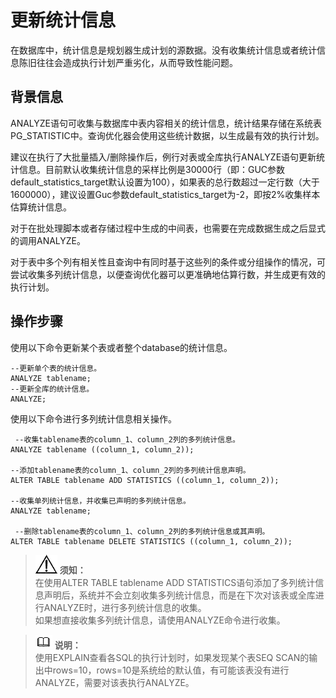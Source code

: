 # 更新统计信息<a name="ZH-CN_TOPIC_0245374548"></a>

在数据库中，统计信息是规划器生成计划的源数据。没有收集统计信息或者统计信息陈旧往往会造成执行计划严重劣化，从而导致性能问题。

## 背景信息<a name="zh-cn_topic_0237121513_zh-cn_topic_0073253809_zh-cn_topic_0040046492_section1822974510313"></a>

ANALYZE语句可收集与数据库中表内容相关的统计信息，统计结果存储在系统表PG\_STATISTIC中。查询优化器会使用这些统计数据，以生成最有效的执行计划。

建议在执行了大批量插入/删除操作后，例行对表或全库执行ANALYZE语句更新统计信息。目前默认收集统计信息的采样比例是30000行（即：GUC参数default\_statistics\_target默认设置为100），如果表的总行数超过一定行数（大于1600000），建议设置Guc参数default\_statistics\_target为-2，即按2%收集样本估算统计信息。

对于在批处理脚本或者存储过程中生成的中间表，也需要在完成数据生成之后显式的调用ANALYZE。

对于表中多个列有相关性且查询中有同时基于这些列的条件或分组操作的情况，可尝试收集多列统计信息，以便查询优化器可以更准确地估算行数，并生成更有效的执行计划。

## 操作步骤<a name="zh-cn_topic_0237121513_zh-cn_topic_0073253809_zh-cn_topic_0040046492_section6024390710327"></a>

使用以下命令更新某个表或者整个database的统计信息。

```
--更新单个表的统计信息。
ANALYZE tablename; 
--更新全库的统计信息。
ANALYZE;                                  
```

使用以下命令进行多列统计信息相关操作。

```
 --收集tablename表的column_1、column_2列的多列统计信息。
ANALYZE tablename ((column_1, column_2));        

--添加tablename表的column_1、column_2列的多列统计信息声明。
ALTER TABLE tablename ADD STATISTICS ((column_1, column_2));    

--收集单列统计信息，并收集已声明的多列统计信息。
ANALYZE tablename;        

 --删除tablename表的column_1、column_2列的多列统计信息或其声明。
ALTER TABLE tablename DELETE STATISTICS ((column_1, column_2));
```

>![](public_sys-resources/icon-notice.png) **须知：**   
>在使用ALTER TABLE tablename ADD STATISTICS语句添加了多列统计信息声明后，系统并不会立刻收集多列统计信息，而是在下次对该表或全库进行ANALYZE时，进行多列统计信息的收集。  
>如果想直接收集多列统计信息，请使用ANALYZE命令进行收集。  

>![](public_sys-resources/icon-note.png) **说明：**   
>使用EXPLAIN查看各SQL的执行计划时，如果发现某个表SEQ SCAN的输出中rows=10，rows=10是系统给的默认值，有可能该表没有进行ANALYZE，需要对该表执行ANALYZE。  

